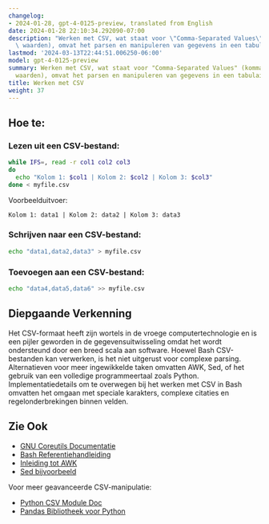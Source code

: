 ```yaml
---
changelog:
- 2024-01-28, gpt-4-0125-preview, translated from English
date: 2024-01-28 22:10:34.292090-07:00
description: "Werken met CSV, wat staat voor \"Comma-Separated Values\" (komma-gescheiden\
  \ waarden), omvat het parsen en manipuleren van gegevens in een tabulair\u2026"
lastmod: '2024-03-13T22:44:51.006250-06:00'
model: gpt-4-0125-preview
summary: Werken met CSV, wat staat voor "Comma-Separated Values" (komma-gescheiden
  waarden), omvat het parsen en manipuleren van gegevens in een tabulair tekstformaat.
title: Werken met CSV
weight: 37
---
```


## Hoe te:


### Lezen uit een CSV-bestand:
```Bash
while IFS=, read -r col1 col2 col3
do
  echo "Kolom 1: $col1 | Kolom 2: $col2 | Kolom 3: $col3"
done < myfile.csv
```

Voorbeelduitvoer:

```
Kolom 1: data1 | Kolom 2: data2 | Kolom 3: data3
```

### Schrijven naar een CSV-bestand:
```Bash
echo "data1,data2,data3" > myfile.csv
```

### Toevoegen aan een CSV-bestand:
```Bash
echo "data4,data5,data6" >> myfile.csv
```

## Diepgaande Verkenning
Het CSV-formaat heeft zijn wortels in de vroege computertechnologie en is een pijler geworden in de gegevensuitwisseling omdat het wordt ondersteund door een breed scala aan software. Hoewel Bash CSV-bestanden kan verwerken, is het niet uitgerust voor complexe parsing. Alternatieven voor meer ingewikkelde taken omvatten AWK, Sed, of het gebruik van een volledige programmeertaal zoals Python. Implementatiedetails om te overwegen bij het werken met CSV in Bash omvatten het omgaan met speciale karakters, complexe citaties en regelonderbrekingen binnen velden.

## Zie Ook
- [GNU Coreutils Documentatie](https://www.gnu.org/software/coreutils/)
- [Bash Referentiehandleiding](https://www.gnu.org/software/bash/manual/)
- [Inleiding tot AWK](https://www.gnu.org/software/gawk/manual/gawk.html)
- [Sed bijvoorbeeld](https://www.gnu.org/software/sed/manual/sed.html)

Voor meer geavanceerde CSV-manipulatie:
- [Python CSV Module Doc](https://docs.python.org/3/library/csv.html)
- [Pandas Bibliotheek voor Python](https://pandas.pydata.org/)
